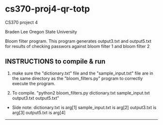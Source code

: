 # cs370-proj4-qr-totp
CS370 project 4

Braden Lee
Oregon State University

Bloom filter program. This program generates output3.txt and output5.txt for results of checking passwors against bloom filter 1 and bloom filter 2

INSTRUCTIONS to compile & run
---------------
1. make sure the "dictionary.txt" file and the "sample_input.txt" file are in the same directory as the "bloom_filters.py" program to correctly execute the program.

2. To compile. "python2 bloom_filters.py dictionary.txt sample_input.txt output3.txt output5.txt"

- Side note:  dictionary.txt is arg[1]
              sample_input.txt is arg[2] 
              output3.txt is arg[3] 
              output5.txt is arg[4]
---------------
